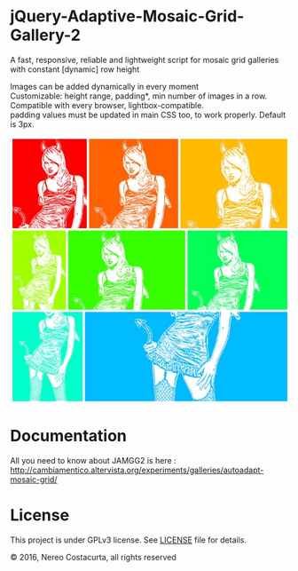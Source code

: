 # jQuery-Adaptive-Mosaic-Grid-Gallery-2
A fast, responsive, reliable and lightweight script for mosaic grid galleries with constant [dynamic] row height

Images can be added dynamically in every moment<br>
Customizable: height range, padding*, min number of images in a row.<br>
Compatible with every browser, lightbox-compatible.<br>
padding values must be updated in main CSS too, to work properly. Default is 3px.

[![JAMGG2 logo](img/screenshot.jpg)](http://cambiamentico.altervista.org/experiments/galleries/autoadapt-mosaic-grid/)

# Documentation

All you need to know about JAMGG2 is here : http://cambiamentico.altervista.org/experiments/galleries/autoadapt-mosaic-grid/

# License

This project is under GPLv3 license. See [LICENSE](LICENSE) file for details.

&copy; 2016, Nereo Costacurta, all rights reserved
